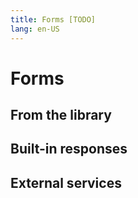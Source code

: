 ```yaml
---
title: Forms [TODO]
lang: en-US
---
```


# Forms

## From the library

## Built-in responses

## External services